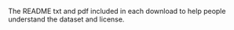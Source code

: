 The README txt and pdf included in each download to help people understand the dataset and license.
